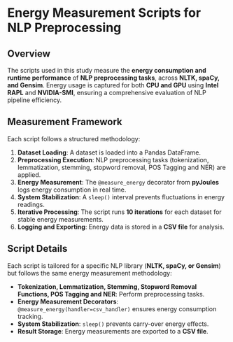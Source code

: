 # Energy Measurement Scripts for NLP Preprocessing

## Overview  
The scripts used in this study measure the **energy consumption and runtime performance** of **NLP preprocessing tasks**,  across **NLTK, spaCy, and Gensim**. Energy usage is captured for both **CPU and GPU** using **Intel RAPL** and **NVIDIA-SMI**, ensuring a comprehensive evaluation of NLP pipeline efficiency.

## Measurement Framework  
Each script follows a structured methodology:
1. **Dataset Loading**: A dataset is loaded into a Pandas DataFrame.
2. **Preprocessing Execution**: NLP preprocessing tasks (tokenization, lemmatization, stemming, stopword removal, POS Tagging and NER) are applied.
3. **Energy Measurement**: The `@measure_energy` decorator from **pyJoules** logs energy consumption in real time.
4. **System Stabilization**: A `sleep()` interval prevents fluctuations in energy readings.
5. **Iterative Processing**: The script runs **10 iterations** for each dataset for stable energy measurements.
6. **Logging and Exporting**: Energy data is stored in a **CSV file** for analysis.

## Script Details  
Each script is tailored for a specific NLP library (**NLTK, spaCy, or Gensim**) but follows the same energy measurement methodology:
- **Tokenization, Lemmatization, Stemming, Stopword Removal Functions, POS Tagging and NER**: Perform preprocessing tasks.
- **Energy Measurement Decorators**: `@measure_energy(handler=csv_handler)` ensures energy consumption tracking.
- **System Stabilization**: `sleep()` prevents carry-over energy effects.
- **Result Storage**: Energy measurements are exported to a **CSV file**.




